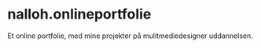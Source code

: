 # nalloh.onlineportfolie
Et online portfolie, med mine projekter på mulitmediedesigner uddannelsen.
